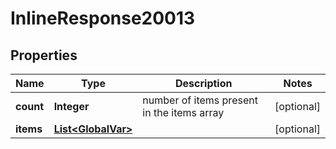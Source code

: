 # InlineResponse20013

## Properties
Name | Type | Description | Notes
------------ | ------------- | ------------- | -------------
**count** | **Integer** | number of items present in the items array |  [optional]
**items** | [**List&lt;GlobalVar&gt;**](GlobalVar.md) |  |  [optional]
